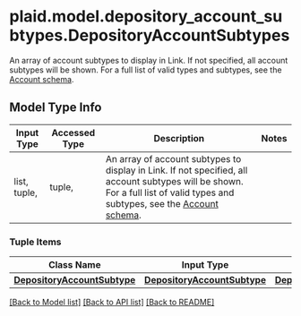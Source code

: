 # plaid.model.depository_account_subtypes.DepositoryAccountSubtypes

An array of account subtypes to display in Link. If not specified, all account subtypes will be shown. For a full list of valid types and subtypes, see the [Account schema](https://plaid.com/docs/api/accounts#account-type-schema). 

## Model Type Info
Input Type | Accessed Type | Description | Notes
------------ | ------------- | ------------- | -------------
list, tuple,  | tuple,  | An array of account subtypes to display in Link. If not specified, all account subtypes will be shown. For a full list of valid types and subtypes, see the [Account schema](https://plaid.com/docs/api/accounts#account-type-schema).  | 

### Tuple Items
Class Name | Input Type | Accessed Type | Description | Notes
------------- | ------------- | ------------- | ------------- | -------------
[**DepositoryAccountSubtype**](DepositoryAccountSubtype.md) | [**DepositoryAccountSubtype**](DepositoryAccountSubtype.md) | [**DepositoryAccountSubtype**](DepositoryAccountSubtype.md) |  | 

[[Back to Model list]](../../README.md#documentation-for-models) [[Back to API list]](../../README.md#documentation-for-api-endpoints) [[Back to README]](../../README.md)

